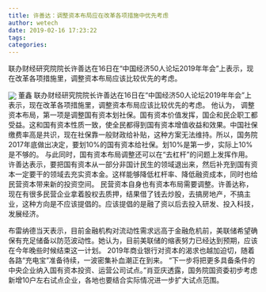 ```yaml
---
title: 许善达：调整资本布局应在改革各项措施中优先考虑
author: wetech
date: 2019-02-16 17:23:22
tags: 
categories: 
---
```

联办财经研究院院长许善达在16日在“中国经济50人论坛2019年年会”上表示，现在改革各项措施里，调整资本布局应该比较优先的考虑。
<!-- more -->
<img align="center" border="0" src="https://imgcdn.yicai.com/uppics/images/2019/02/485f95b2d7fa992a0fe24fa7bb692fb5.jpg" />
董鑫
联办财经研究院院长许善达在16日在“中国经济50人论坛2019年年会”上表示，现在改革各项措施里，调整资本布局应该比较优先的考虑。
他认为， 调整资本布局，第一项是调整国有资本划社保。国有资本价值发挥，国企和民企职工都受益。这和国有资本性质一致，使全民都得到国有资本增值收益和效果。中国社保缴费率高是共识，现在社保靠一般财政给补贴，这种方案无法维持。所以，国务院2017年底做出决定，要划10%的国有资本给社保。划10%是第一步，实际上10%是不够的。
与此同时，国有资本布局调整还可以在“去杠杆”的问题上发挥作用。许善达表示，要把国有资本从一部分非国计民生的领域退出来，然后补充到国有资本一定要干的领域去充实资本金。这样能够降低杠杆率、降低融资成本，同时也给民营资本带来新的投资空间。
民营资本自身也有资本布局需要调整。许善达称，现在有很多民营企业拿着股权去质押，结果借了钱去炒股，去搞房地产，不搞主业，这种方向是不应该提倡的。应该提倡的是融了资以后去投入研发、投入科技，发展经济。
 
 
布雷纳德当天表示，目前金融机构对流动性需求远高于金融危机前，美联储希望确保有充足储备以防范波动性。她认为，目前美联储的缩表努力已经达到预期，应该在今年晚些时候结束这一计划。
2019年商业银行对资本的渴求也越加迫切，随着各路“充电宝”准备待续，一波密集补血潮正在到来。
“下一步将把更多具备条件的中央企业纳入国有资本投资、运营公司试点。”肖亚庆透露，国务院国资委初步考虑新增10户左右试点企业，各地也要结合实际情况进一步扩大试点范围。
